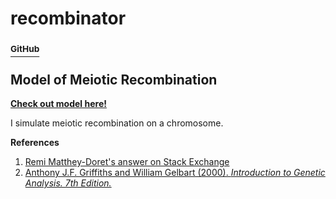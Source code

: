 # recombinator
### [<sup>GitHub</sup>](https://github.com/shivChitinous/recombinator)
## Model of Meiotic Recombination

__[Check out model here!](https://shivchitinous.github.io/pandem-onion/SIRS_Model_of_Epidemic_Spread.html)__

I simulate meiotic recombination on a chromosome.

__References__
1. [Remi Matthey-Doret's answer on Stack Exchange](https://biology.stackexchange.com/questions/35803/genetic-linkage-greater-than-50-centimorgans)
2. [Anthony J.F. Griffiths and William Gelbart (2000). *Introduction to Genetic Analysis. 7th Edition.*](https://www.ncbi.nlm.nih.gov/books/NBK21766/)
